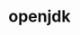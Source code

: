 ---
title: "openjdk"
layout: cache
categories: [package, develop-2024-10-06]
meta: {"versions": ["11.0.17_8", "11.0.23_9", "17.0.11_9", "17.0.4.1_1"], "compilers": ["apple-clang@=15.0.0", "cce@=15.0.1", "gcc@=11.4.0", "gcc@=13.2.0", "gcc@=7.3.1", "gcc@=7.5.0", "gcc@=9.4.0", "oneapi@=2024.2.1"], "oss": ["amzn2", "rhel8", "ubuntu18.04", "ubuntu20.04", "ubuntu22.04", "ubuntu24.04", "ventura"], "platforms": ["darwin", "linux"], "targets": ["aarch64", "neoverse_n1", "neoverse_v1", "neoverse_v2", "ppc64le", "x86_64_v3", "zen4"], "stacks": ["aws-isc", "aws-isc-aarch64", "build_systems", "e4s", "e4s-cray-rhel", "e4s-neoverse-v2", "e4s-neoverse_v1", "e4s-oneapi", "e4s-power", "e4s-rocm-external", "ml-darwin-aarch64-mps", "ml-linux-x86_64-cpu", "ml-linux-x86_64-cuda", "ml-linux-x86_64-rocm", "root"], "num_specs": 22, "num_specs_by_stack": {"root": 22, "ml-darwin-aarch64-mps": 1, "aws-isc-aarch64": 4, "aws-isc": 2, "e4s-cray-rhel": 2, "build_systems": 1, "e4s-power": 2, "e4s-neoverse_v1": 2, "e4s-neoverse-v2": 2, "e4s": 2, "e4s-rocm-external": 1, "e4s-oneapi": 2, "ml-linux-x86_64-cpu": 2, "ml-linux-x86_64-cuda": 2, "ml-linux-x86_64-rocm": 1}}
spec_details: [{"hash": "va6pgaxpkjqjomyvquzn6lkp5fhglnwd", "compiler": "apple-clang@=15.0.0", "versions": ["17.0.11_9"], "os": "ventura", "platform": "darwin", "target": "aarch64", "variants": ["build_system=generic"], "stacks": ["root", "ml-darwin-aarch64-mps"], "size": "-", "tarball": "https://binaries.spack.io/develop-2024-10-06/build_cache/darwin-ventura-aarch64/apple-clang-15.0.0/openjdk-17.0.11_9/darwin-ventura-aarch64-apple-clang-15.0.0-openjdk-17.0.11_9-va6pgaxpkjqjomyvquzn6lkp5fhglnwd.spack"}, {"hash": "h4lk6utksvtpoft4cu3ynqyvbst3qw7s", "compiler": "gcc@=7.3.1", "versions": ["17.0.11_9"], "os": "amzn2", "platform": "linux", "target": "aarch64", "variants": ["build_system=generic"], "stacks": ["root", "aws-isc-aarch64"], "size": "-", "tarball": "https://binaries.spack.io/develop-2024-10-06/build_cache/linux-amzn2-aarch64/gcc-7.3.1/openjdk-17.0.11_9/linux-amzn2-aarch64-gcc-7.3.1-openjdk-17.0.11_9-h4lk6utksvtpoft4cu3ynqyvbst3qw7s.spack"}, {"hash": "w266rorsp6ajnjdy2zqqb5wzqplhjhzu", "compiler": "gcc@=7.3.1", "versions": ["11.0.23_9"], "os": "amzn2", "platform": "linux", "target": "aarch64", "variants": ["build_system=generic"], "stacks": ["root", "aws-isc-aarch64"], "size": "-", "tarball": "https://binaries.spack.io/develop-2024-10-06/build_cache/linux-amzn2-aarch64/gcc-7.3.1/openjdk-11.0.23_9/linux-amzn2-aarch64-gcc-7.3.1-openjdk-11.0.23_9-w266rorsp6ajnjdy2zqqb5wzqplhjhzu.spack"}, {"hash": "inn6tam6s4rxrij7gwrk24xp3ckpte34", "compiler": "gcc@=7.3.1", "versions": ["17.0.11_9"], "os": "amzn2", "platform": "linux", "target": "neoverse_n1", "variants": ["build_system=generic"], "stacks": ["root", "aws-isc-aarch64"], "size": "-", "tarball": "https://binaries.spack.io/develop-2024-10-06/build_cache/linux-amzn2-neoverse_n1/gcc-7.3.1/openjdk-17.0.11_9/linux-amzn2-neoverse_n1-gcc-7.3.1-openjdk-17.0.11_9-inn6tam6s4rxrij7gwrk24xp3ckpte34.spack"}, {"hash": "zsr2yfpxpb6tpznn25he4k5mkx55ck5h", "compiler": "gcc@=7.3.1", "versions": ["11.0.23_9"], "os": "amzn2", "platform": "linux", "target": "neoverse_n1", "variants": ["build_system=generic"], "stacks": ["root", "aws-isc-aarch64"], "size": "-", "tarball": "https://binaries.spack.io/develop-2024-10-06/build_cache/linux-amzn2-neoverse_n1/gcc-7.3.1/openjdk-11.0.23_9/linux-amzn2-neoverse_n1-gcc-7.3.1-openjdk-11.0.23_9-zsr2yfpxpb6tpznn25he4k5mkx55ck5h.spack"}, {"hash": "ssdqtevdtotojycl2lgqc526zbaykzfe", "compiler": "gcc@=7.3.1", "versions": ["17.0.11_9"], "os": "amzn2", "platform": "linux", "target": "x86_64_v3", "variants": ["build_system=generic"], "stacks": ["aws-isc", "root"], "size": "-", "tarball": "https://binaries.spack.io/develop-2024-10-06/build_cache/linux-amzn2-x86_64_v3/gcc-7.3.1/openjdk-17.0.11_9/linux-amzn2-x86_64_v3-gcc-7.3.1-openjdk-17.0.11_9-ssdqtevdtotojycl2lgqc526zbaykzfe.spack"}, {"hash": "j7blxeupzduwf25xtabx3gdmstsbbtfw", "compiler": "gcc@=7.3.1", "versions": ["11.0.23_9"], "os": "amzn2", "platform": "linux", "target": "x86_64_v3", "variants": ["build_system=generic"], "stacks": ["aws-isc", "root"], "size": "-", "tarball": "https://binaries.spack.io/develop-2024-10-06/build_cache/linux-amzn2-x86_64_v3/gcc-7.3.1/openjdk-11.0.23_9/linux-amzn2-x86_64_v3-gcc-7.3.1-openjdk-11.0.23_9-j7blxeupzduwf25xtabx3gdmstsbbtfw.spack"}, {"hash": "345ruvnwt74cxawn7jekxgksmiegxrp5", "compiler": "cce@=15.0.1", "versions": ["11.0.23_9"], "os": "rhel8", "platform": "linux", "target": "zen4", "variants": ["build_system=generic"], "stacks": ["root", "e4s-cray-rhel"], "size": "-", "tarball": "https://binaries.spack.io/develop-2024-10-06/build_cache/linux-rhel8-zen4/cce-15.0.1/openjdk-11.0.23_9/linux-rhel8-zen4-cce-15.0.1-openjdk-11.0.23_9-345ruvnwt74cxawn7jekxgksmiegxrp5.spack"}, {"hash": "qafcwwitlchf4fqfhmwomzyqkdbsgla7", "compiler": "cce@=15.0.1", "versions": ["17.0.11_9"], "os": "rhel8", "platform": "linux", "target": "zen4", "variants": ["build_system=generic"], "stacks": ["root", "e4s-cray-rhel"], "size": "-", "tarball": "https://binaries.spack.io/develop-2024-10-06/build_cache/linux-rhel8-zen4/cce-15.0.1/openjdk-17.0.11_9/linux-rhel8-zen4-cce-15.0.1-openjdk-17.0.11_9-qafcwwitlchf4fqfhmwomzyqkdbsgla7.spack"}, {"hash": "2teuw6t2t5speshrryuyqmnmlrhidfxf", "compiler": "gcc@=7.5.0", "versions": ["17.0.11_9"], "os": "ubuntu18.04", "platform": "linux", "target": "x86_64_v3", "variants": ["build_system=generic"], "stacks": ["root", "build_systems"], "size": "-", "tarball": "https://binaries.spack.io/develop-2024-10-06/build_cache/linux-ubuntu18.04-x86_64_v3/gcc-7.5.0/openjdk-17.0.11_9/linux-ubuntu18.04-x86_64_v3-gcc-7.5.0-openjdk-17.0.11_9-2teuw6t2t5speshrryuyqmnmlrhidfxf.spack"}, {"hash": "mitgoj23wp623uhtauwn4dehoynb67up", "compiler": "gcc@=9.4.0", "versions": ["11.0.17_8"], "os": "ubuntu20.04", "platform": "linux", "target": "ppc64le", "variants": ["build_system=generic"], "stacks": ["root", "e4s-power"], "size": "-", "tarball": "https://binaries.spack.io/develop-2024-10-06/build_cache/linux-ubuntu20.04-ppc64le/gcc-9.4.0/openjdk-11.0.17_8/linux-ubuntu20.04-ppc64le-gcc-9.4.0-openjdk-11.0.17_8-mitgoj23wp623uhtauwn4dehoynb67up.spack"}, {"hash": "i7vi3ln23y2obdkxcto242oqlwotcp4s", "compiler": "gcc@=9.4.0", "versions": ["17.0.4.1_1"], "os": "ubuntu20.04", "platform": "linux", "target": "ppc64le", "variants": ["build_system=generic"], "stacks": ["root", "e4s-power"], "size": "-", "tarball": "https://binaries.spack.io/develop-2024-10-06/build_cache/linux-ubuntu20.04-ppc64le/gcc-9.4.0/openjdk-17.0.4.1_1/linux-ubuntu20.04-ppc64le-gcc-9.4.0-openjdk-17.0.4.1_1-i7vi3ln23y2obdkxcto242oqlwotcp4s.spack"}, {"hash": "ujnetisser6vozxa6eifdyvx7ahktgx2", "compiler": "gcc@=11.4.0", "versions": ["11.0.23_9"], "os": "ubuntu22.04", "platform": "linux", "target": "neoverse_v1", "variants": ["build_system=generic"], "stacks": ["root", "e4s-neoverse_v1"], "size": "-", "tarball": "https://binaries.spack.io/develop-2024-10-06/build_cache/linux-ubuntu22.04-neoverse_v1/gcc-11.4.0/openjdk-11.0.23_9/linux-ubuntu22.04-neoverse_v1-gcc-11.4.0-openjdk-11.0.23_9-ujnetisser6vozxa6eifdyvx7ahktgx2.spack"}, {"hash": "5ky7ysza7ukj4pfqdwuco44jxlmtbdkg", "compiler": "gcc@=11.4.0", "versions": ["17.0.11_9"], "os": "ubuntu22.04", "platform": "linux", "target": "neoverse_v1", "variants": ["build_system=generic"], "stacks": ["root", "e4s-neoverse_v1"], "size": "-", "tarball": "https://binaries.spack.io/develop-2024-10-06/build_cache/linux-ubuntu22.04-neoverse_v1/gcc-11.4.0/openjdk-17.0.11_9/linux-ubuntu22.04-neoverse_v1-gcc-11.4.0-openjdk-17.0.11_9-5ky7ysza7ukj4pfqdwuco44jxlmtbdkg.spack"}, {"hash": "5pqnc6bk2r7mnipu6e7t6zjk7m446p5u", "compiler": "gcc@=11.4.0", "versions": ["11.0.23_9"], "os": "ubuntu22.04", "platform": "linux", "target": "neoverse_v2", "variants": ["build_system=generic"], "stacks": ["root", "e4s-neoverse-v2"], "size": "-", "tarball": "https://binaries.spack.io/develop-2024-10-06/build_cache/linux-ubuntu22.04-neoverse_v2/gcc-11.4.0/openjdk-11.0.23_9/linux-ubuntu22.04-neoverse_v2-gcc-11.4.0-openjdk-11.0.23_9-5pqnc6bk2r7mnipu6e7t6zjk7m446p5u.spack"}, {"hash": "lqmhwxwnq7lno7uje5kmbksx2lqvq6j4", "compiler": "gcc@=11.4.0", "versions": ["17.0.11_9"], "os": "ubuntu22.04", "platform": "linux", "target": "neoverse_v2", "variants": ["build_system=generic"], "stacks": ["root", "e4s-neoverse-v2"], "size": "-", "tarball": "https://binaries.spack.io/develop-2024-10-06/build_cache/linux-ubuntu22.04-neoverse_v2/gcc-11.4.0/openjdk-17.0.11_9/linux-ubuntu22.04-neoverse_v2-gcc-11.4.0-openjdk-17.0.11_9-lqmhwxwnq7lno7uje5kmbksx2lqvq6j4.spack"}, {"hash": "wojba3tarh2utn645lg56oo3inu4wsiu", "compiler": "gcc@=11.4.0", "versions": ["11.0.23_9"], "os": "ubuntu22.04", "platform": "linux", "target": "x86_64_v3", "variants": ["build_system=generic"], "stacks": ["e4s", "root"], "size": "-", "tarball": "https://binaries.spack.io/develop-2024-10-06/build_cache/linux-ubuntu22.04-x86_64_v3/gcc-11.4.0/openjdk-11.0.23_9/linux-ubuntu22.04-x86_64_v3-gcc-11.4.0-openjdk-11.0.23_9-wojba3tarh2utn645lg56oo3inu4wsiu.spack"}, {"hash": "rgpmubzyfyt6c7m6cpp4polvjgdggne5", "compiler": "gcc@=11.4.0", "versions": ["17.0.11_9"], "os": "ubuntu22.04", "platform": "linux", "target": "x86_64_v3", "variants": ["build_system=generic"], "stacks": ["e4s", "root", "e4s-rocm-external"], "size": "-", "tarball": "https://binaries.spack.io/develop-2024-10-06/build_cache/linux-ubuntu22.04-x86_64_v3/gcc-11.4.0/openjdk-17.0.11_9/linux-ubuntu22.04-x86_64_v3-gcc-11.4.0-openjdk-17.0.11_9-rgpmubzyfyt6c7m6cpp4polvjgdggne5.spack"}, {"hash": "yiixvavsdjtl42zsc2stv7jaqnxrer3s", "compiler": "oneapi@=2024.2.1", "versions": ["11.0.23_9"], "os": "ubuntu22.04", "platform": "linux", "target": "x86_64_v3", "variants": ["build_system=generic"], "stacks": ["root", "e4s-oneapi"], "size": "-", "tarball": "https://binaries.spack.io/develop-2024-10-06/build_cache/linux-ubuntu22.04-x86_64_v3/oneapi-2024.2.1/openjdk-11.0.23_9/linux-ubuntu22.04-x86_64_v3-oneapi-2024.2.1-openjdk-11.0.23_9-yiixvavsdjtl42zsc2stv7jaqnxrer3s.spack"}, {"hash": "ky6sonlgrrtcawulbl5wuisfduktjrad", "compiler": "oneapi@=2024.2.1", "versions": ["17.0.11_9"], "os": "ubuntu22.04", "platform": "linux", "target": "x86_64_v3", "variants": ["build_system=generic"], "stacks": ["root", "e4s-oneapi"], "size": "-", "tarball": "https://binaries.spack.io/develop-2024-10-06/build_cache/linux-ubuntu22.04-x86_64_v3/oneapi-2024.2.1/openjdk-17.0.11_9/linux-ubuntu22.04-x86_64_v3-oneapi-2024.2.1-openjdk-17.0.11_9-ky6sonlgrrtcawulbl5wuisfduktjrad.spack"}, {"hash": "qtljoh6jlf6xrufe2ifo55qhocjro2tl", "compiler": "gcc@=13.2.0", "versions": ["11.0.23_9"], "os": "ubuntu24.04", "platform": "linux", "target": "x86_64_v3", "variants": ["build_system=generic"], "stacks": ["root", "ml-linux-x86_64-cpu", "ml-linux-x86_64-cuda", "ml-linux-x86_64-rocm"], "size": "-", "tarball": "https://binaries.spack.io/develop-2024-10-06/build_cache/linux-ubuntu24.04-x86_64_v3/gcc-13.2.0/openjdk-11.0.23_9/linux-ubuntu24.04-x86_64_v3-gcc-13.2.0-openjdk-11.0.23_9-qtljoh6jlf6xrufe2ifo55qhocjro2tl.spack"}, {"hash": "zp4qsgguuce6zixzysglp5yyljycbyui", "compiler": "gcc@=13.2.0", "versions": ["17.0.11_9"], "os": "ubuntu24.04", "platform": "linux", "target": "x86_64_v3", "variants": ["build_system=generic"], "stacks": ["root", "ml-linux-x86_64-cpu", "ml-linux-x86_64-cuda"], "size": "-", "tarball": "https://binaries.spack.io/develop-2024-10-06/build_cache/linux-ubuntu24.04-x86_64_v3/gcc-13.2.0/openjdk-17.0.11_9/linux-ubuntu24.04-x86_64_v3-gcc-13.2.0-openjdk-17.0.11_9-zp4qsgguuce6zixzysglp5yyljycbyui.spack"}]
---